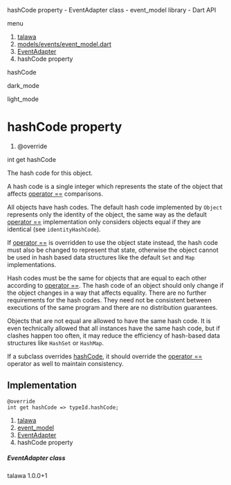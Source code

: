 




hashCode property - EventAdapter class - event\_model library - Dart API







menu

1. [talawa](../../index.html)
2. [models/events/event\_model.dart](../../models_events_event_model/models_events_event_model-library.html)
3. [EventAdapter](../../models_events_event_model/EventAdapter-class.html)
4. hashCode property

hashCode


dark\_mode

light\_mode




# hashCode property


1. @override

int
get
hashCode

The hash code for this object.

A hash code is a single integer which represents the state of the object
that affects [operator ==](../../models_events_event_model/EventAdapter/operator_equals.html) comparisons.

All objects have hash codes.
The default hash code implemented by `Object`
represents only the identity of the object,
the same way as the default [operator ==](../../models_events_event_model/EventAdapter/operator_equals.html) implementation only considers objects
equal if they are identical (see `identityHashCode`).

If [operator ==](../../models_events_event_model/EventAdapter/operator_equals.html) is overridden to use the object state instead,
the hash code must also be changed to represent that state,
otherwise the object cannot be used in hash based data structures
like the default `Set` and `Map` implementations.

Hash codes must be the same for objects that are equal to each other
according to [operator ==](../../models_events_event_model/EventAdapter/operator_equals.html).
The hash code of an object should only change if the object changes
in a way that affects equality.
There are no further requirements for the hash codes.
They need not be consistent between executions of the same program
and there are no distribution guarantees.

Objects that are not equal are allowed to have the same hash code.
It is even technically allowed that all instances have the same hash code,
but if clashes happen too often,
it may reduce the efficiency of hash-based data structures
like `HashSet` or `HashMap`.

If a subclass overrides [hashCode](../../models_events_event_model/EventAdapter/hashCode.html), it should override the
[operator ==](../../models_events_event_model/EventAdapter/operator_equals.html) operator as well to maintain consistency.


## Implementation

```
@override
int get hashCode => typeId.hashCode;
```


 


1. [talawa](../../index.html)
2. [event\_model](../../models_events_event_model/models_events_event_model-library.html)
3. [EventAdapter](../../models_events_event_model/EventAdapter-class.html)
4. hashCode property

##### EventAdapter class





talawa
1.0.0+1






